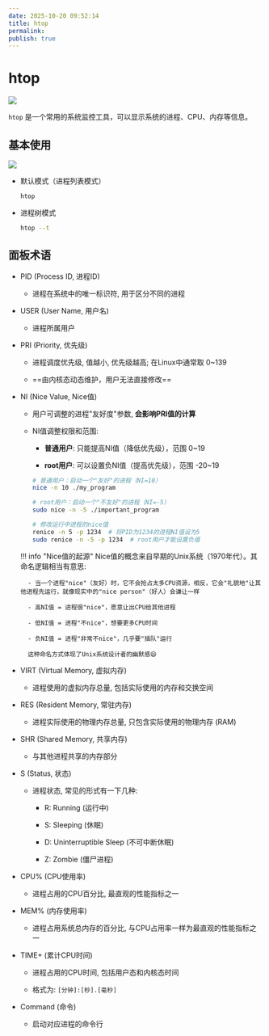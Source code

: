 ```yaml
---
date: 2025-10-20 09:52:14
title: htop
permalink: 
publish: true
---
```


# htop

![](htop_demo.png)

`htop` 是一个常用的系统监控工具，可以显示系统的进程、CPU、内存等信息。

## 基本使用

![](usage.png)

- 默认模式（进程列表模式）

    ```bash
    htop
    ```

- 进程树模式

    ```bash
    htop --t
    ```

## 面板术语

- PID (Process ID, 进程ID)

    - 进程在系统中的唯一标识符, 用于区分不同的进程

- USER (User Name, 用户名)

    - 进程所属用户

- PRI (Priority, 优先级)

    - 进程调度优先级, 值越小, 优先级越高; 在Linux中通常取 0~139

    - ==由内核态动态维护，用户无法直接修改==

- NI (Nice Value, Nice值)

    - 用户可调整的进程"友好度"参数, **会影响PRI值的计算**

    - NI值调整权限和范围:

        - **普通用户**: 只能提高NI值（降低优先级），范围 0~19

        - **root用户**: 可以设置负NI值（提高优先级），范围 -20~19

        ```bash
        # 普通用户：启动一个"友好"的进程（NI=10）
        nice -n 10 ./my_program

        # root用户：启动一个"不友好"的进程（NI=-5）
        sudo nice -n -5 ./important_program

        # 修改运行中进程的nice值
        renice -n 5 -p 1234  # 将PID为1234的进程NI值设为5
        sudo renice -n -5 -p 1234  # root用户才能设置负值
        ```
    
    !!! info "Nice值的起源"
        Nice值的概念来自早期的Unix系统（1970年代）。其命名逻辑相当有意思:

        - 当一个进程"nice"（友好）时，它不会抢占太多CPU资源，相反，它会"礼貌地"让其他进程先运行，就像现实中的"nice person"（好人）会谦让一样

        - 高NI值 = 进程很"nice"，愿意让出CPU给其他进程

        - 低NI值 = 进程"不nice"，想要更多CPU时间

        - 负NI值 = 进程"非常不nice"，几乎要"插队"运行

        这种命名方式体现了Unix系统设计者的幽默感😄

- VIRT (Virtual Memory, 虚拟内存)

    - 进程使用的虚拟内存总量, 包括实际使用的内存和交换空间

- RES (Resident Memory, 常驻内存)

    - 进程实际使用的物理内存总量, 只包含实际使用的物理内存 (RAM)

- SHR (Shared Memory, 共享内存)

    - 与其他进程共享的内存部分

- S (Status, 状态)

    - 进程状态, 常见的形式有一下几种:

        - R: Running (运行中)

        - S: Sleeping (休眠)

        - D: Uninterruptible Sleep (不可中断休眠)

        - Z: Zombie (僵尸进程)

- CPU% (CPU使用率)

    - 进程占用的CPU百分比, 最直观的性能指标之一

- MEM% (内存使用率)

    - 进程占用系统总内存的百分比, 与CPU占用率一样为最直观的性能指标之一

- TIME+ (累计CPU时间)

    - 进程占用的CPU时间, 包括用户态和内核态时间

    - 格式为: `[分钟]:[秒].[毫秒]`

- Command (命令)

    - 启动对应进程的命令行
